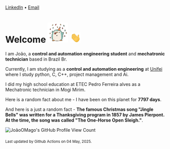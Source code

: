 [LinkedIn](https://www.linkedin.com/in/joão-pedro-gozzoli-b95641301/) &bull;
[Email](joaopedrogozzoli@gmail.com)

# Welcome <img src="happy.gif" height="64px" /> <img src="wave.gif" height="32px" />

I am João, a  **control and automation engineering student** and **mechatronic technician** based in Brazil Br.

Currently, I am studying as a **control and automation engineering** at [Unifei](https://unifei.edu.br) where I study python, C, C++, project management and Ai.

I did my high school education at ETEC Pedro Ferreira alves as a Mechatronic technician in Mogi Mirim.

Here is a random fact about me - I have been on this planet for **7797 days**.

And here is a just a random fact -  **The famous Christmas song "Jingle Bells" was written for a Thanksgiving program in 1857 by James Pierpont. At the time, the song was called "The One-Horse Open Sleigh."**.

![JoãoOMago's GitHub Profile View Count](https://komarev.com/ghpvc/?username=JoaoOMago)

<sub>Last updated by Github Actions on 04 May, 2025.</sub>
